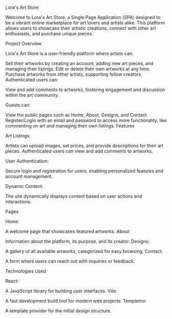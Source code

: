 Lora's Art Store

Welcome to Lora's Art Store, a Single Page Application (SPA) designed to be a vibrant online marketplace for art lovers and artists alike. This platform allows users to showcase their artistic creations, connect with other art enthusiasts, and purchase unique pieces.

Project Overview

Lora's Art Store is a user-friendly platform where artists can:

Sell their artworks by creating an account, adding new art pieces, and managing their listings.
Edit or delete their own artworks at any time.
Purchase artworks from other artists, supporting fellow creators.
Authenticated users can:

View and add comments to artworks, fostering engagement and discussion within the art community.

Guests can:

View the public pages such as Home, About, Designs, and Contact.
Register/Login with an email and password to access more functionality, like commenting on art and managing their own listings.
Features

Art Listings:

Artists can upload images, set prices, and provide descriptions for their art pieces.
Authenticated users can view and add comments to artworks.

User Authentication:

Secure login and registration for users, enabling personalized features and account management.

Dynamic Content:

The site dynamically displays content based on user actions and interactions.


Pages

Home: 

A welcome page that showcases featured artworks.
About:

Information about the platform, its purpose, and its creator.
Designs:

A gallery of all available artworks, categorized for easy browsing.
Contact: 

A form where users can reach out with inquiries or feedback.


Technologies Used


React:

A JavaScript library for building user interfaces.
Vite: 

A fast development build tool for modern web projects.
Templemo: 

A template provider for the initial design structure.
